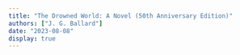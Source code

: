 ```yaml
---
title: "The Drowned World: A Novel (50th Anniversary Edition)"
authors: ["J. G. Ballard"]
date: "2023-08-08"
display: true
---
```


<!-- Your comments or review here -->

